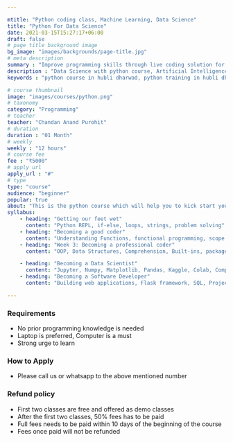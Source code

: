 ```yaml
---

mtitle: "Python coding class, Machine Learning, Data Science"
title: "Python For Data Science"
date: 2021-03-15T15:27:17+06:00
draft: false
# page title background image
bg_image: "images/backgrounds/page-title.jpg"
# meta description
summary : "Improve programming skills through live coding solution for programming puzzles and application development"
description : "Data Science with python course, Artificial Intelligence course python, Best PYTHON Course in Hubli Dharwad. Get Certified from Best PYTHON Training Institute and Classes in Hubli Dharwad in Classroom and Online Training Format in Affordable Fees with Projects & Free Placement Support"
keywords : "python course in hubli dharwad, python training in hubli dharwad, python artificial intelligence course in hubli dharwad, python classes in hubli dharwad, python course fees in hubli dharwad, python training centers in hubli dharwad, python training course in hubli dharwad, python training institutes in hubli dharwad, python training classes in hubli dharwad, python coaching classes in hubli dharwad, python certification course in hubli dharwad, python training and placement in hubli dharwad, classes for python data science course in hubli dharwad, best institute for python course in hubli dharwad, data science course python"

# course thumbnail
image: "images/courses/python.png"
# taxonomy
category: "Programming"
# teacher
teacher: "Chandan Anand Purohit"
# duration
duration : "01 Month"
# weekly
weekly : "12 hours"
# course fee
fee : "₹5000"
# apply url
apply_url : "#"
# type
type: "course"
audience: "beginner"
popular: true
about: "This is the python course which will help you to kick start your career as a software developer. In this course we teach the fundamentals of computer programming through python programming language. You will learn to think logically and improve your problem solving skills, thanks to our revolutionary LEARN WITH LIVE CODING approach. We begin with representing and storing data using python data types and variables and gradually learn how to use python's build in data structures like lists, tuples, dictionaryies etc. Along the way we will solve many puzzles and also understand object oriented programming concepts. We also cover data analysis with numpy, matplotlib, seaborne, pandas. To summarize, this python coding class will take you from an absolute noob to a good developer within a month."
syllabus:
    - heading: "Getting our feet wet"
      content: "Python REPL, if-else, loops, strings, problem solving"
    - heading: "Becoming a good coder"
      content: "Understanding Functions, functional programming, scope, chaining, closure, concurrency"
    - heading: "Week 3: Becoming a professional coder"
      content: "OOP, Data Structures, Comprehension, Built-ins, packages, pygame"

    - heading: "Becoming a Data Scientist"
      content: "Jupyter, Numpy, Matplotlib, Pandas, Kaggle, Colab, Computer Vision, AI"
    - heading: "Becoming a Software Developer"
      content: "Building web applications, Flask framework, SQL, Project"

---
```


### Requirements
* No prior programming knowledge is needed
* Laptop is preferred, Computer is a must
* Strong urge to learn 


### How to Apply

* Please call us or whatsapp to the above mentioned number


### Refund policy
* First two classes are free and offered as demo classes
* After the first two classes, 50% fees has to be paid
* Full fees needs to be paid within 10 days of the beginning of the course
* Fees once paid will not be refunded

